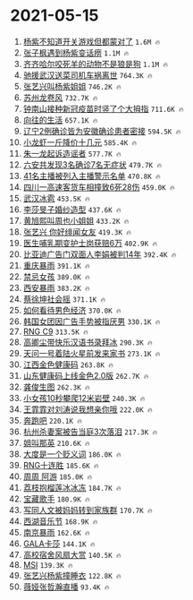 # 2021-05-15

1. [杨紫不知道开关游戏但都蒙对了](https://s.weibo.com/weibo?q=%23%E6%9D%A8%E7%B4%AB%E4%B8%8D%E7%9F%A5%E9%81%93%E5%BC%80%E5%85%B3%E6%B8%B8%E6%88%8F%E4%BD%86%E9%83%BD%E8%92%99%E5%AF%B9%E4%BA%86%23&Refer=top) `1.6M 🔥`
1. [张子枫遇到杨紫变话痨](https://s.weibo.com/weibo?q=%23%E5%BC%A0%E5%AD%90%E6%9E%AB%E9%81%87%E5%88%B0%E6%9D%A8%E7%B4%AB%E5%8F%98%E8%AF%9D%E7%97%A8%23&Refer=top) `1.1M 🔥`
1. [齐齐哈尔咬死羊的动物不是狼是狗](https://s.weibo.com/weibo?q=%23%E9%BD%90%E9%BD%90%E5%93%88%E5%B0%94%E5%92%AC%E6%AD%BB%E7%BE%8A%E7%9A%84%E5%8A%A8%E7%89%A9%E4%B8%8D%E6%98%AF%E7%8B%BC%E6%98%AF%E7%8B%97%23&Refer=top) `1.1M 🔥`
1. [驰援武汉送菜司机车祸离世](https://s.weibo.com/weibo?q=%23%E9%A9%B0%E6%8F%B4%E6%AD%A6%E6%B1%89%E9%80%81%E8%8F%9C%E5%8F%B8%E6%9C%BA%E8%BD%A6%E7%A5%B8%E7%A6%BB%E4%B8%96%23&Refer=top) `764.3K 🔥`
1. [张艺兴叫杨紫姐姐](https://s.weibo.com/weibo?q=%23%E5%BC%A0%E8%89%BA%E5%85%B4%E5%8F%AB%E6%9D%A8%E7%B4%AB%E5%A7%90%E5%A7%90%23&Refer=top) `746.2K 🔥`
1. [苏州龙卷风](https://s.weibo.com/weibo?q=%E8%8B%8F%E5%B7%9E%E9%BE%99%E5%8D%B7%E9%A3%8E&Refer=top) `732.7K 🔥`
1. [钟南山接种新冠疫苗时竖了个大拇指](https://s.weibo.com/weibo?q=%23%E9%92%9F%E5%8D%97%E5%B1%B1%E6%8E%A5%E7%A7%8D%E6%96%B0%E5%86%A0%E7%96%AB%E8%8B%97%E6%97%B6%E7%AB%96%E4%BA%86%E4%B8%AA%E5%A4%A7%E6%8B%87%E6%8C%87%23&Refer=top) `711.6K 🔥`
1. [向往的生活](https://s.weibo.com/weibo?q=%E5%90%91%E5%BE%80%E7%9A%84%E7%94%9F%E6%B4%BB&Refer=top) `657.1K 🔥`
1. [辽宁2例确诊皆为安徽确诊患者密接](https://s.weibo.com/weibo?q=%23%E8%BE%BD%E5%AE%812%E4%BE%8B%E7%A1%AE%E8%AF%8A%E7%9A%86%E4%B8%BA%E5%AE%89%E5%BE%BD%E7%A1%AE%E8%AF%8A%E6%82%A3%E8%80%85%E5%AF%86%E6%8E%A5%23&Refer=top) `594.5K 🔥`
1. [小龙虾一斤降价十几元](https://s.weibo.com/weibo?q=%23%E5%B0%8F%E9%BE%99%E8%99%BE%E4%B8%80%E6%96%A4%E9%99%8D%E4%BB%B7%E5%8D%81%E5%87%A0%E5%85%83%23&Refer=top) `585.4K 🔥`
1. [朱一龙起诉造谣者](https://s.weibo.com/weibo?q=%23%E6%9C%B1%E4%B8%80%E9%BE%99%E8%B5%B7%E8%AF%89%E9%80%A0%E8%B0%A3%E8%80%85%23&Refer=top) `577.7K 🔥`
1. [六安共发现3名确诊7名无症状](https://s.weibo.com/weibo?q=%23%E5%85%AD%E5%AE%89%E5%85%B1%E5%8F%91%E7%8E%B03%E5%90%8D%E7%A1%AE%E8%AF%8A7%E5%90%8D%E6%97%A0%E7%97%87%E7%8A%B6%23&Refer=top) `479.7K 🔥`
1. [41名主播被列入主播警示名单](https://s.weibo.com/weibo?q=%2341%E5%90%8D%E4%B8%BB%E6%92%AD%E8%A2%AB%E5%88%97%E5%85%A5%E4%B8%BB%E6%92%AD%E8%AD%A6%E7%A4%BA%E5%90%8D%E5%8D%95%23&Refer=top) `470.8K 🔥`
1. [四川一高速客货车相撞致6死28伤](https://s.weibo.com/weibo?q=%23%E5%9B%9B%E5%B7%9D%E4%B8%80%E9%AB%98%E9%80%9F%E5%AE%A2%E8%B4%A7%E8%BD%A6%E7%9B%B8%E6%92%9E%E8%87%B46%E6%AD%BB28%E4%BC%A4%23&Refer=top) `459.0K 🔥`
1. [武汉冰雹](https://s.weibo.com/weibo?q=%E6%AD%A6%E6%B1%89%E5%86%B0%E9%9B%B9&Refer=top) `453.5K 🔥`
1. [李莎旻子婚纱造型](https://s.weibo.com/weibo?q=%23%E6%9D%8E%E8%8E%8E%E6%97%BB%E5%AD%90%E5%A9%9A%E7%BA%B1%E9%80%A0%E5%9E%8B%23&Refer=top) `437.6K 🔥`
1. [黄旭熙叫周也小姐姐](https://s.weibo.com/weibo?q=%23%E9%BB%84%E6%97%AD%E7%86%99%E5%8F%AB%E5%91%A8%E4%B9%9F%E5%B0%8F%E5%A7%90%E5%A7%90%23&Refer=top) `433.2K 🔥`
1. [张艺兴 你好绯闻女友](https://s.weibo.com/weibo?q=%E5%BC%A0%E8%89%BA%E5%85%B4%20%E4%BD%A0%E5%A5%BD%E7%BB%AF%E9%97%BB%E5%A5%B3%E5%8F%8B&Refer=top) `419.3K 🔥`
1. [医生哺乳期变护士岗获赔6万](https://s.weibo.com/weibo?q=%23%E5%8C%BB%E7%94%9F%E5%93%BA%E4%B9%B3%E6%9C%9F%E5%8F%98%E6%8A%A4%E5%A3%AB%E5%B2%97%E8%8E%B7%E8%B5%946%E4%B8%87%23&Refer=top) `402.9K 🔥`
1. [比亚迪广告门双面人李娟被判14年](https://s.weibo.com/weibo?q=%23%E6%AF%94%E4%BA%9A%E8%BF%AA%E5%B9%BF%E5%91%8A%E9%97%A8%E5%8F%8C%E9%9D%A2%E4%BA%BA%E6%9D%8E%E5%A8%9F%E8%A2%AB%E5%88%A414%E5%B9%B4%23&Refer=top) `392.4K 🔥`
1. [重庆暴雨](https://s.weibo.com/weibo?q=%E9%87%8D%E5%BA%86%E6%9A%B4%E9%9B%A8&Refer=top) `391.1K 🔥`
1. [禁忌女孩](https://s.weibo.com/weibo?q=%E7%A6%81%E5%BF%8C%E5%A5%B3%E5%AD%A9&Refer=top) `389.0K 🔥`
1. [西安暴雨](https://s.weibo.com/weibo?q=%E8%A5%BF%E5%AE%89%E6%9A%B4%E9%9B%A8&Refer=top) `383.2K 🔥`
1. [蔡徐坤社会摇](https://s.weibo.com/weibo?q=%23%E8%94%A1%E5%BE%90%E5%9D%A4%E7%A4%BE%E4%BC%9A%E6%91%87%23&Refer=top) `371.1K 🔥`
1. [如何看待男色经济](https://s.weibo.com/weibo?q=%23%E5%A6%82%E4%BD%95%E7%9C%8B%E5%BE%85%E7%94%B7%E8%89%B2%E7%BB%8F%E6%B5%8E%23&Refer=top) `370.0K 🔥`
1. [韩国女团因广告手势被指厌男](https://s.weibo.com/weibo?q=%23%E9%9F%A9%E5%9B%BD%E5%A5%B3%E5%9B%A2%E5%9B%A0%E5%B9%BF%E5%91%8A%E6%89%8B%E5%8A%BF%E8%A2%AB%E6%8C%87%E5%8E%8C%E7%94%B7%23&Refer=top) `330.1K 🔥`
1. [RNG C9](https://s.weibo.com/weibo?q=RNG%20C9&Refer=top) `313.5K 🔥`
1. [高卿尘带快乐汉语书录拜冰](https://s.weibo.com/weibo?q=%23%E9%AB%98%E5%8D%BF%E5%B0%98%E5%B8%A6%E5%BF%AB%E4%B9%90%E6%B1%89%E8%AF%AD%E4%B9%A6%E5%BD%95%E6%8B%9C%E5%86%B0%23&Refer=top) `290.3K 🔥`
1. [天问一号着陆火星前发来家书](https://s.weibo.com/weibo?q=%23%E5%A4%A9%E9%97%AE%E4%B8%80%E5%8F%B7%E7%9D%80%E9%99%86%E7%81%AB%E6%98%9F%E5%89%8D%E5%8F%91%E6%9D%A5%E5%AE%B6%E4%B9%A6%23&Refer=top) `273.1K 🔥`
1. [江西金色健康码](https://s.weibo.com/weibo?q=%23%E6%B1%9F%E8%A5%BF%E9%87%91%E8%89%B2%E5%81%A5%E5%BA%B7%E7%A0%81%23&Refer=top) `263.8K 🔥`
1. [山东健康码上线金色2.0版](https://s.weibo.com/weibo?q=%23%E5%B1%B1%E4%B8%9C%E5%81%A5%E5%BA%B7%E7%A0%81%E4%B8%8A%E7%BA%BF%E9%87%91%E8%89%B22.0%E7%89%88%23&Refer=top) `262.7K 🔥`
1. [龚俊生图](https://s.weibo.com/weibo?q=%23%E9%BE%9A%E4%BF%8A%E7%94%9F%E5%9B%BE%23&Refer=top) `262.3K 🔥`
1. [小女孩10秒攀爬12米岩壁](https://s.weibo.com/weibo?q=%23%E5%B0%8F%E5%A5%B3%E5%AD%A910%E7%A7%92%E6%94%80%E7%88%AC12%E7%B1%B3%E5%B2%A9%E5%A3%81%23&Refer=top) `240.3K 🔥`
1. [王霏霏对刘涛说我想亲你哦](https://s.weibo.com/weibo?q=%23%E7%8E%8B%E9%9C%8F%E9%9C%8F%E5%AF%B9%E5%88%98%E6%B6%9B%E8%AF%B4%E6%88%91%E6%83%B3%E4%BA%B2%E4%BD%A0%E5%93%A6%23&Refer=top) `222.0K 🔥`
1. [奔跑吧](https://s.weibo.com/weibo?q=%E5%A5%94%E8%B7%91%E5%90%A7&Refer=top) `220.1K 🔥`
1. [杭州杀妻案被告当庭3次落泪](https://s.weibo.com/weibo?q=%23%E6%9D%AD%E5%B7%9E%E6%9D%80%E5%A6%BB%E6%A1%88%E8%A2%AB%E5%91%8A%E5%BD%93%E5%BA%AD3%E6%AC%A1%E8%90%BD%E6%B3%AA%23&Refer=top) `217.3K 🔥`
1. [姐叫那英](https://s.weibo.com/weibo?q=%23%E5%A7%90%E5%8F%AB%E9%82%A3%E8%8B%B1%23&Refer=top) `210.6K 🔥`
1. [大度是一个贬义词](https://s.weibo.com/weibo?q=%23%E5%A4%A7%E5%BA%A6%E6%98%AF%E4%B8%80%E4%B8%AA%E8%B4%AC%E4%B9%89%E8%AF%8D%23&Refer=top) `186.0K 🔥`
1. [RNG十连胜](https://s.weibo.com/weibo?q=RNG%E5%8D%81%E8%BF%9E%E8%83%9C&Refer=top) `185.6K 🔥`
1. [周周 阿游](https://s.weibo.com/weibo?q=%E5%91%A8%E5%91%A8%20%E9%98%BF%E6%B8%B8&Refer=top) `185.0K 🔥`
1. [荔枝抱榴莲冰冰冻](https://s.weibo.com/weibo?q=%23%E8%8D%94%E6%9E%9D%E6%8A%B1%E6%A6%B4%E8%8E%B2%E5%86%B0%E5%86%B0%E5%86%BB%23&Refer=top) `184.7K 🔥`
1. [宝藏歌手](https://s.weibo.com/weibo?q=%E5%AE%9D%E8%97%8F%E6%AD%8C%E6%89%8B&Refer=top) `180.9K 🔥`
1. [写同人文被妈妈转到家族群](https://s.weibo.com/weibo?q=%23%E5%86%99%E5%90%8C%E4%BA%BA%E6%96%87%E8%A2%AB%E5%A6%88%E5%A6%88%E8%BD%AC%E5%88%B0%E5%AE%B6%E6%97%8F%E7%BE%A4%23&Refer=top) `170.7K 🔥`
1. [西湖音乐节](https://s.weibo.com/weibo?q=%E8%A5%BF%E6%B9%96%E9%9F%B3%E4%B9%90%E8%8A%82&Refer=top) `168.9K 🔥`
1. [南京暴雨](https://s.weibo.com/weibo?q=%E5%8D%97%E4%BA%AC%E6%9A%B4%E9%9B%A8&Refer=top) `162.6K 🔥`
1. [GALA卡莎](https://s.weibo.com/weibo?q=GALA%E5%8D%A1%E8%8E%8E&Refer=top) `144.1K 🔥`
1. [高校宿舍风扇大赏](https://s.weibo.com/weibo?q=%23%E9%AB%98%E6%A0%A1%E5%AE%BF%E8%88%8D%E9%A3%8E%E6%89%87%E5%A4%A7%E8%B5%8F%23&Refer=top) `140.5K 🔥`
1. [MSI](https://s.weibo.com/weibo?q=MSI&Refer=top) `139.3K 🔥`
1. [张艺兴杨紫撞睡衣](https://s.weibo.com/weibo?q=%23%E5%BC%A0%E8%89%BA%E5%85%B4%E6%9D%A8%E7%B4%AB%E6%92%9E%E7%9D%A1%E8%A1%A3%23&Refer=top) `122.8K 🔥`
1. [薇娅张哲瀚直播](https://s.weibo.com/weibo?q=%23%E8%96%87%E5%A8%85%E5%BC%A0%E5%93%B2%E7%80%9A%E7%9B%B4%E6%92%AD%23&Refer=top) `93.4K 🔥`
